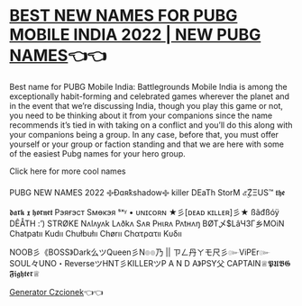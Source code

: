 #  <a href=https://thunderbitz.com/pubg-new-names-2022>BEST NEW NAMES FOR PUBG MOBILE INDIA 2022 | NEW PUBG NAMES</a>👈👈


Best name for PUBG Mobile India: Battlegrounds Mobile India is among the exceptionally habit-forming and celebrated games wherever the planet and in the event that we’re discussing India, though you play this game or not, you need to be thinking about it from your companions since the name recommends it’s tied in with taking on a conflict and you’ll do this along with your companions being a group. In any case, before that, you must offer yourself or your group or faction standing and that we are here with some of the easiest Pubg names for your hero group.

 Click here for more cool names

PUBG NEW NAMES 2022 
࿇Ðɑʀҟshadow࿇ killer
DEaTh StorM
๕ۣۜZΞUS™
𝖙𝖍𝖊 𝖉𝖆𝖗𝖐 𝖝 𝖍𝖔𝖗𝖓𝖊𝖙
Рэяғэст Ѕмөкэя
ˢˣᵞ • ᴜɴɪᴄᴏʀɴ
★彡[ᴅᴇᴀᴅ ᴋɪʟʟᴇʀ]彡★
ßãđßóÿ
DÊÅTH :’) STRØKE
Nʌlʌyʌk Lʌðkʌ
Sʌʀ Pʜɩʀʌ Pʌtʜʌŋ
BØT乄$LâЧЗГ乡MOiN
Chatpatıı Kudıı
Chułbułıı Chørıı
Chατρατıı Κυδıı


NOOB彡《BOSS》Dark么ツQueen彡N๏๏乃 || ㄗㄥ丹ㄚモ尺彡๛ViPEr๛SOUL々UNO・ReverseツHNT彡KILLERツP A N D A》PSY父 CAPTAIN♕𝕻𝖀𝕭𝕲 𝕱𝖎𝖌𝖍𝖙𝖊𝖗♕


<a href=https://generatorczcionek.com/>Generator Czcionek</a>👈👈
